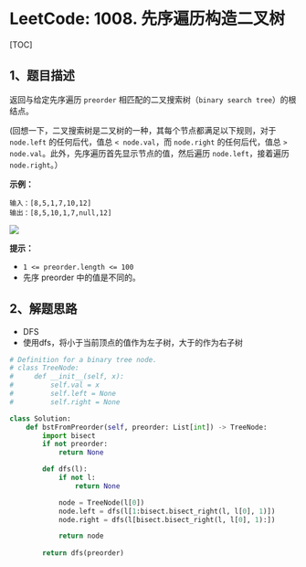 # LeetCode: 1008. 先序遍历构造二叉树

[TOC]

## 1、题目描述

返回与给定先序遍历 `preorder` 相匹配的二叉搜索树（`binary search tree`）的根结点。

(回想一下，二叉搜索树是二叉树的一种，其每个节点都满足以下规则，对于 `node.left` 的任何后代，值总 `< node.val`，而 `node.right` 的任何后代，值总 `> node.val`。此外，先序遍历首先显示节点的值，然后遍历 `node.left`，接着遍历 `node.right`。）

 

**示例：**

```
输入：[8,5,1,7,10,12]
输出：[8,5,10,1,7,null,12] 
```

![](http://px3chmx10.bkt.clouddn.com/notebook/2019-09-19-050542.png)

**提示：**

-  `1 <= preorder.length <= 100` 
- 先序 preorder 中的值是不同的。

## 2、解题思路

- DFS
- 使用dfs，将小于当前顶点的值作为左子树，大于的作为右子树



```python
# Definition for a binary tree node.
# class TreeNode:
#     def __init__(self, x):
#         self.val = x
#         self.left = None
#         self.right = None

class Solution:
    def bstFromPreorder(self, preorder: List[int]) -> TreeNode:
        import bisect
        if not preorder:
            return None

        def dfs(l):
            if not l:
                return None

            node = TreeNode(l[0])
            node.left = dfs(l[1:bisect.bisect_right(l, l[0], 1)])
            node.right = dfs(l[bisect.bisect_right(l, l[0], 1):])

            return node
          
        return dfs(preorder)
```


